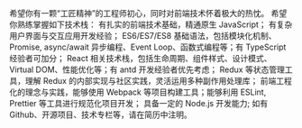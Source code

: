 希望你有一颗“工匠精神”的工程师初心，同时对前端技术怀着极大的热忱。
希望你熟练掌握如下技术栈：
有扎实的前端技术基础，精通原生 JavaScript；
有复杂用户界面与交互应用开发经验；
ES6/ES7/ES8 基础语法，包括模块化机制、Promise, async/await 异步编程、Event Loop、函数式编程等；有 TypeScript 经验者可加分；
React 相关技术栈，包括生命周期、组件样式、设计模式、Virtual DOM、性能优化等；有 antd 开发经验者优先考虑；
Redux 等状态管理工具，理解 Redux 的内部实现与社区实践，灵活运用多种副作用处理库；
前端工程化的理念与实践，能够使用 Webpack 等项目构建工具；能够利用 ESLint, Prettier 等工具进行规范化项目开发；
具备一定的 Node.js 开发能力;
如有 Github、开源项目、技术专栏等，请在简历中注明。
